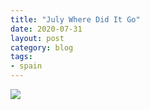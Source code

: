 ```yaml
---
title: "July Where Did It Go"
date: 2020-07-31
layout: post
category: blog
tags:
- spain
---
```



<!--more-->


 ![](/images/2020/)
